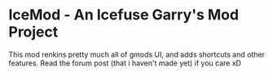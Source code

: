 # IceMod - An Icefuse Garry's Mod Project
This mod renkins pretty much all of gmods UI, and adds shortcuts and other features. Read the forum post (that i haven't made yet) if you care xD 
